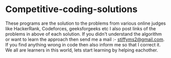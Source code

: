 # Competitive-coding-solutions
These programs are the solution to the problems from various online judges like HackerRank, Codeforces, geeksforgeeks etc
I also post links of the problems in above of each solution.
If you didn't understand the algorithm or want to learn the approach then send me a mail :- stiffyms2@gmail.com.
If you find anything wrong in code then also inform me so that I correct it.
We all are learners in this world, lets start learning by helping eachother.
